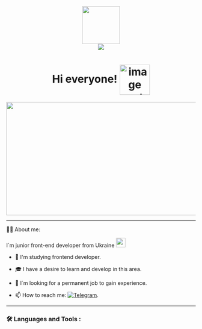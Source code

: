 
  <div id="header" align="center">
    <img src="https://media.giphy.com/media/bGgsc5mWoryfgKBx1u/giphy.gif" width="100"/>
  </div>

  <div id="badges" align="center"> 
    <a href="https://www.linkedin.com/in/serhii-mukhamedianov-4263a1230">
      <img src="https://img.shields.io/badge/LinkedIn-blue?logo=linkedin&logoColor=white&style=for-the-badge"/>
    </a>
  </div>

  <h1 align="center">
      Hi everyone!
      <img src="https://media.giphy.com/media/mYxaNIP9suGG4murEa/giphy.gif" width="80px" alt= "image not found"  align="center">
  </h1>
  
  <div align="center">
      <img src="https://media.giphy.com/media/3oEdv1vkhqxcynkB5C/giphy.gif" width="600" height="300"/>
  </div>
  
  ---
  
  :man_technologist: About me:
  
  I`m junior front-end developer from Ukraine <img src="https://media.giphy.com/media/VxKgxmwZOmsDga4KrR/giphy.gif" width="25" height="25px"/>
  
  - :closed_book: I'm studying frontend developer.

  - :mortar_board: I have a desire to learn and develop in this area.
  
  - :telescope: I`m looking for a permanent job to gain experience.

  - :mailbox: How to reach me: [![Telegram](https://img.shields.io/badge/-telegram-blue?style=flat&logo=telegram&logoColor=white)](https://t.me/boskolife).

  ---
  
  ### :hammer_and_wrench: Languages and Tools :
  

